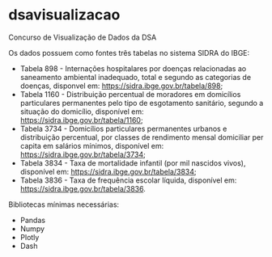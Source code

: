 # dsavisualizacao
Concurso de Visualização de Dados da DSA

Os dados possuem como fontes três tabelas no sistema SIDRA do IBGE:
   * Tabela 898 - Internações hospitalares por doenças relacionadas ao saneamento ambiental inadequado, total e segundo as categorias de doenças, disponvel em: https://sidra.ibge.gov.br/tabela/898;
   * Tabela 1160 - Distribuição percentual de moradores em domicílios particulares permanentes pelo tipo de esgotamento sanitário, segundo a situação do domicílio, disponível em: https://sidra.ibge.gov.br/tabela/1160;
   * Tabela 3734 - Domicílios particulares permanentes urbanos e distribuição percentual, por classes de rendimento mensal domiciliar per capita em salários mínimos, disponível em: https://sidra.ibge.gov.br/tabela/3734;
   * Tabela 3834 - Taxa de mortalidade infantil (por mil nascidos vivos), disponível em: https://sidra.ibge.gov.br/tabela/3834;
   * Tabela 3836 - Taxa de frequência escolar líquida, disponível em: https://sidra.ibge.gov.br/tabela/3836.

Bibliotecas mínimas necessárias:
* Pandas
* Numpy
* Plotly
* Dash
